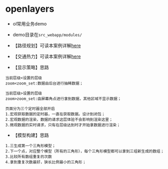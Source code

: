 # openlayers

* ol常用业务demo
* demo目录在`src_webapp/modules/`

* 【路径规划】可读本案例详解[here](https://blog.csdn.net/weixin_42891221/article/details/82143188)

* 【交通热力】可读本案例详解[here](https://blog.csdn.net/weixin_42891221/article/details/82218401)

* 【显示策略】思路
```
当前层级<设置的层级
zoom<zoom_set:数据由后台进行抽稀数据；

当前层级>设置的层级
zoom>zoom_set:由屏幕角点进行拿到数据，其他区域不显示数据；

页面分为三个定时器全部开启
1.宏观获取数据的定时器，一直在获取数据。设计到闭包；
2.宏观数据的渲染，数据的请求这层体验不会影响到渲染这里；
3.微观数据的实时请求，只有在层级达到时才开始拿数据进行渲染；
```

* 【模型构建】思路
```
1.三生成第一个三角形模型；
2.下一个点，对应整个模型（所有的三角形），每个三角形模型都可以拿到三组新生成的数组；
3.比较所有数组重复的次数
4.拿到重复次数最好，狭长比例最小的三角形；
```

